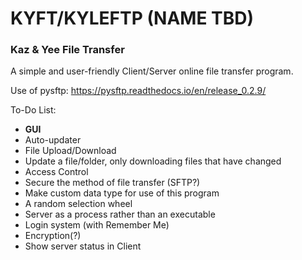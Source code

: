 # KYFT/KYLEFTP (NAME TBD)
### Kaz & Yee File Transfer
A simple and user-friendly Client/Server online file transfer program.

Use of pysftp: https://pysftp.readthedocs.io/en/release_0.2.9/

To-Do List:
- __GUI__
- Auto-updater
- File Upload/Download
- Update a file/folder, only downloading files that have changed
- Access Control
- Secure the method of file transfer (SFTP?)
- Make custom data type for use of this program
- A random selection wheel
- Server as a process rather than an executable
- Login system (with Remember Me)
- Encryption(?)
- Show server status in Client
